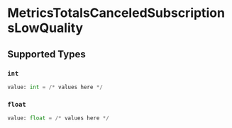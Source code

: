 # MetricsTotalsCanceledSubscriptionsLowQuality


## Supported Types

### `int`

```python
value: int = /* values here */
```

### `float`

```python
value: float = /* values here */
```

